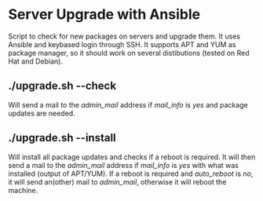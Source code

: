 # Server Upgrade with Ansible

Script to check for new packages on servers and upgrade them. It uses Ansible
and keybased login through SSH. It supports APT and YUM as package manager, so
it should work on several distibutions (tested on Red Hat and Debian).

## ./upgrade.sh --check

Will send a mail to the *admin_mail* address if *mail_info* is *yes* and package
updates are needed.

## ./upgrade.sh --install

Will install all package updates and checks if a reboot is required. It will
then send a mail to the *admin_mail* address if *mail_info* is *yes* with what
was installed (output of APT/YUM). If a reboot is required and *auto_reboot* is
*no*, it will send an(other) mail to *admin_mail*, otherwise it will reboot the
machine.
